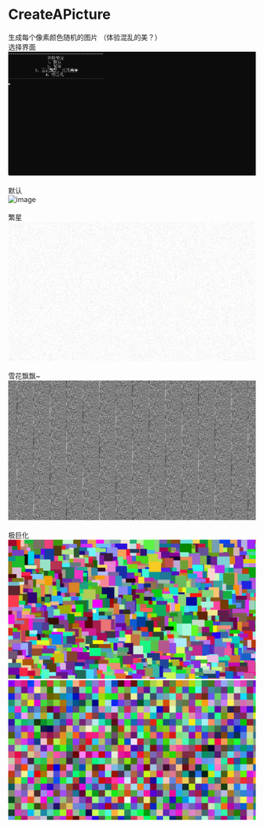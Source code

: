 # CreateAPicture
生成每个像素颜色随机的图片
（体验混乱的美？）
</br>
选择界面
</br>
![image](images/2022-05-23_07-56-56.png)
</br>
</br>
默认
</br>
![image](images/2022_5_23_7-56-4.png)
</br>
</br>
繁星
</br>
![image](images/2022_5_23_7-56-15.png)
</br>
</br>
雪花飘飘~
</br>
![image](images/2022_5_23_7-56-22.png)
</br>
</br>
极巨化
</br>
![image](images/2022_5_23_7-56-32.png)
![image](images/2022_5_23_7-56-42.png)
</br>
